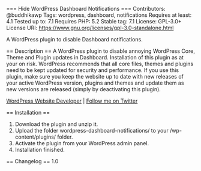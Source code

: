 === Hide WordPress Dashboard Notifications ===
Contributors: @buddhikawp
Tags: wordpress, dashboard, notifications
Requires at least: 4.1
Tested up to: 7.1
Requires PHP: 5.2
Stable tag: 7.1
License: GPL-3.0+
License URI: https://www.gnu.org/licenses/gpl-3.0-standalone.html

A WordPress plugin to disable Dashboard notifications.

== Description ==
A WordPress plugin to disable annoying WordPress Core, Theme and Plugin updates in Dashboard. Installation of this plugin as at your on risk. WordPress recommends that all core files, themes and plugins need to be kept updated for security and performance. If you use this plugin, make sure you keep the website up to date with new releases of your active WordPress version, plugins
and themes and update them as new versions are released (simply by deactivating this plugin).

[WordPress Website Developer](https://www.buddhikaperera.com) | [Follow me on Twitter](http://twitter.com/buddhikaperera_)

== Installation ==

1. Download the plugin and unzip it.
2. Upload the folder wordpress-dashboard-notifications/ to your /wp-content/plugins/ folder.
3. Activate the plugin from your WordPress admin panel.
4. Installation finished.

== Changelog ==
1.0
